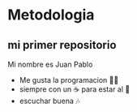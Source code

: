 # Metodologia

## mi primer repositorio

Mi nombre es Juan Pablo
* Me gusta la programacion 👨‍💻
* siempre con un ☕ para estar al :100:
* escuchar buena :notes:
